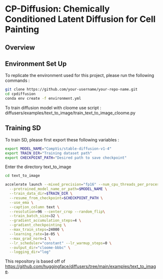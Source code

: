 # CP-Diffusion: Chemically Conditioned Latent Diffusion for Cell Painting

## Overview


## Environment Set Up

To replicate the environment used for this project, please run the following commands : 

```bash
git clone https://github.com/your-username/your-repo-name.git
cd cpdiffusion
conda env create -f environment.yml
```
To train diffusion model with cloome use script : 
    diffusers/examples/text_to_image/train_text_to_image_cloome.py

## Training SD
To train SD, please first export these following variables : 

```bash
export MODEL_NAME="CompVis/stable-diffusion-v1-4"
export TRAIN_DIR="Training dataset path"
export CHECKPOINT_PATH="Desired path to save checkpoint"
```

Enter the directory text_to_image
```bash
cd text_to_image
```

```bash
accelerate launch --mixed_precision="fp16" --num_cpu_threads_per_process=8 train_text_to_image_cloome.py \
  --pretrained_model_name_or_path=$MODEL_NAME \
  --train_data_dir=$TRAIN_DIR \
  --resume_from_checkpoint=$CHECKPOINT_PATH \
  --use_ema \
  --caption_column text \
  --resolution=96 --center_crop --random_flip\
  --train_batch_size=32 \
  --gradient_accumulation_steps=4 \
  --gradient_checkpointing \
  --max_train_steps=24000 \
  --learning_rate=1e-05 \
  --max_grad_norm=1 \
  --lr_scheduler="constant" --lr_warmup_steps=0 \
  --output_dir="cloome-bbbc" \
  --logging_dir="log" 
```

This repository is based off of https://github.com/huggingface/diffusers/tree/main/examples/text_to_image. 